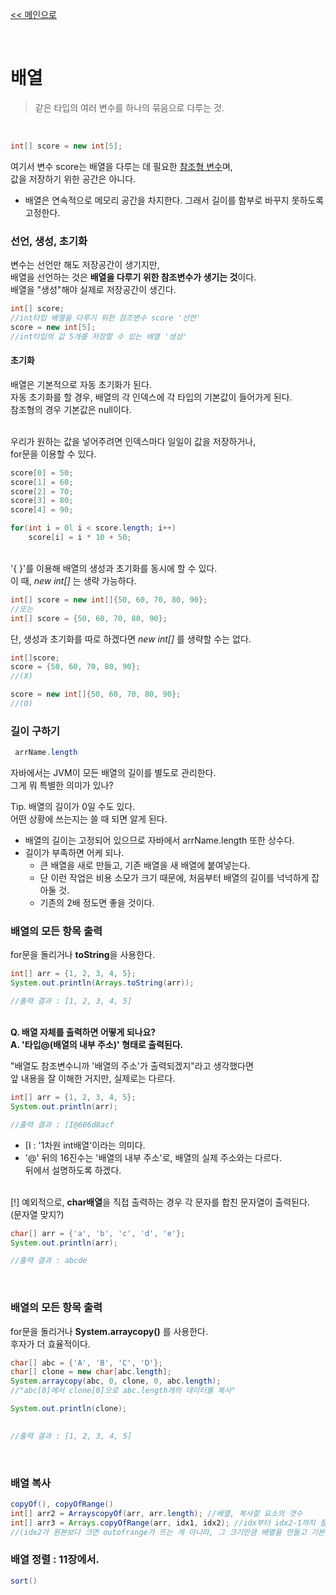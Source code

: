 [<< 메인으로](https://github.com/AtomicLiquors/Java_Wiki_Chb)

&nbsp;  

# 배열
> 같은 타입의 여러 변수를 하나의 묶음으로 다루는 것.
 
&nbsp;  


```java
int[] score = new int[5];
```
여기서 변수 score는 배열을 다루는 데 필요한 [참조형 변수](a.자료형/README.md)며,  
값을 저장하기 위한 공간은 아니다.

- 배열은 연속적으로 메모리 공간을 차지한다. 그래서 길이를 함부로 바꾸지 못하도록 고정한다.

### 선언, 생성, 초기화

변수는 선언만 해도 저장공간이 생기지만,  
배열을 선언하는 것은 **배열을 다루기 위한 참조변수가 생기는 것**이다.  
배열을 "생성"해야 실제로 저장공간이 생긴다.

```java
int[] score;
//int타입 배열을 다루기 위한 참조변수 score '선언'
score = new int[5];
//int타입의 값 5개를 저장할 수 있는 배열 '생성'
```

#### 초기화
배열은 기본적으로 자동 초기화가 된다.  
자동 초기화를 할 경우, 배열의 각 인덱스에 각 타입의 기본값이 들어가게 된다.  
참조형의 경우 기본값은 null이다.

&nbsp;  
우리가 원하는 값을 넣어주려면 인덱스마다 일일이 값을 저장하거나,  
for문을 이용할 수 있다.
```java
score[0] = 50;
score[1] = 60;
score[2] = 70;
score[3] = 80;
score[4] = 90;

for(int i = 0l i < score.length; i++)
    score[i] = i * 10 + 50;
```

&nbsp;  
'{ }'를 이용해 배열의 생성과 초기화를 동시에 할 수 있다.   
이 때, *new int[]* 는 생략 가능하다.
```java
int[] score = new int[]{50, 60, 70, 80, 90};
//또는
int[] score = {50, 60, 70, 80, 90};
```

단, 생성과 초기화를 따로 하겠다면 *new int[]* 를 생략할 수는 없다.
```java
int[]score;
score = {50, 60, 70, 80, 90};
//(X) 

score = new int[]{50, 60, 70, 80, 90};
//(O)
```

### 길이 구하기
```java
 arrName.length
 ```
 자바에서는 JVM이 모든 배열의 길이를 별도로 관리한다.  
 그게 뭐 특별한 의미가 있나?

 Tip. 배열의 길이가 0일 수도 있다.  
 어떤 상황에 쓰는지는 쓸 때 되면 알게 된다.

- 배열의 길이는 고정되어 있으므로 자바에서 arrName.length 또한 상수다.
-  길이가 부족하면 어케 되나.
   -  큰 배열을 새로 만들고, 기존 배열을 새 배열에 붙여넣는다.
   -  단 이런 작업은 비용 소모가 크기 때문에, 처음부터 배열의 길이를 넉넉하게 잡아둘 것.
   -  기존의 2배 정도면 좋을 것이다.

### 배열의 모든 항목 출력

for문을 돌리거나 **toString**을 사용한다.
```java
int[] arr = {1, 2, 3, 4, 5};
System.out.println(Arrays.toString(arr));

//출력 결과 : [1, 2, 3, 4, 5]
```

&nbsp;  
**Q. 배열 자체를 출력하면 어떻게 되나요?**  
**A. '타입@(배열의 내부 주소)' 형태로 출력된다.**

"배열도 참조변수니까 '배열의 주소'가 출력되겠지"라고 생각했다면  
앞 내용을 잘 이해한 거지만, 실제로는 다르다.

```java
int[] arr = {1, 2, 3, 4, 5};
System.out.println(arr);

//출력 결과 : [I@606d8acf
```
- [I : '1차원 int배열'이라는 의미다.  
- '@' 뒤의 16진수는 '배열의 내부 주소'로, 배열의 실제 주소와는 다르다.  
  뒤에서 설명하도록 하겠다.

&nbsp;  
[!] 예외적으로, **char배열**을 직접 출력하는 경우 각 문자를 합친 문자열이 출력된다.  
(문자열 맞지?)
```java
char[] arr = {'a', 'b', 'c', 'd', 'e'};
System.out.println(arr);

//출력 결과 : abcde
```

&nbsp;

### 배열의 모든 항목 출력
for문을 돌리거나 **System.arraycopy()** 를 사용한다.   
후자가 더 효율적이다.
```java
char[] abc = {'A', 'B', 'C', 'D'};
char[] clone = new char[abc.length];
System.arraycopy(abc, 0, clone, 0, abc.length);
//"abc[0]에서 clone[0]으로 abc.length개의 데이터를 복사"

System.out.println(clone);
		

//출력 결과 : [1, 2, 3, 4, 5]
```

&nbsp;  

### 배열 복사
```java
copyOf(), copyOfRange()
int[] arr2 = ArrayscopyOf(arr, arr.length); //배열, 복사할 요소의 갯수
int[] arr3 = Arrays.copyOfRange(arr, idx1, idx2); //idx부터 idx2-1까지 잘라서 복사.
//(idx2가 원본보다 크면 outofrange가 뜨는 게 아니라, 그 크기만큼 배열을 만들고 기본값을 넣음)
```

### 배열 정렬 : 11장에서.
```java
sort()
```